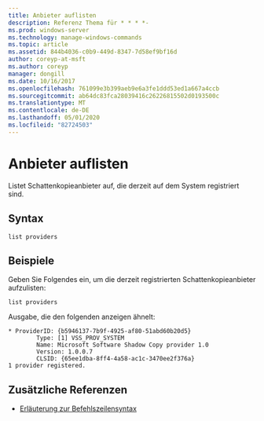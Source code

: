 ```yaml
---
title: Anbieter auflisten
description: Referenz Thema für * * * *-
ms.prod: windows-server
ms.technology: manage-windows-commands
ms.topic: article
ms.assetid: 844b4036-c0b9-449d-8347-7d58ef9bf16d
author: coreyp-at-msft
ms.author: coreyp
manager: dongill
ms.date: 10/16/2017
ms.openlocfilehash: 761099e3b399aeb9e6a3fe1ddd53ed1a667a4ccb
ms.sourcegitcommit: ab64dc83fca28039416c26226815502d0193500c
ms.translationtype: MT
ms.contentlocale: de-DE
ms.lasthandoff: 05/01/2020
ms.locfileid: "82724503"
---
```

# <a name="list-providers"></a>Anbieter auflisten



Listet Schattenkopieanbieter auf, die derzeit auf dem System registriert sind.



## <a name="syntax"></a>Syntax

```
list providers
```

## <a name="examples"></a>Beispiele

Geben Sie Folgendes ein, um die derzeit registrierten Schattenkopieanbieter aufzulisten:
```
list providers
```
Ausgabe, die den folgenden anzeigen ähnelt:
```
* ProviderID: {b5946137-7b9f-4925-af80-51abd60b20d5}
        Type: [1] VSS_PROV_SYSTEM
        Name: Microsoft Software Shadow Copy provider 1.0
        Version: 1.0.0.7
        CLSID: {65ee1dba-8ff4-4a58-ac1c-3470ee2f376a}
1 provider registered.
```

## <a name="additional-references"></a>Zusätzliche Referenzen

- [Erläuterung zur Befehlszeilensyntax](command-line-syntax-key.md)